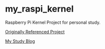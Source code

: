 # my_raspi_kernel
Raspberry Pi Kernel Project for personal study.

[Originally Referenced Project](https://jsandler18.github.io/) 

[My Study Blog](https://velog.io/@webserver3315/%EB%9D%BC%ED%8C%8C%EC%9D%B43-%EB%B2%A0%EC%96%B4%EB%B3%B8-%EC%B2%AB-%EB%B6%80%ED%8C%85)
